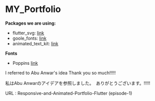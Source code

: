 # MY_Portfolio


**Packages we are using:**

- flutter_svg: [link](https://pub.dev/packages/flutter_svg)
- goole_fonts: [link](https://pub.dev/packages/google_fonts)
- animated_text_kit: [link](https://pub.dev/packages/animated_text_kit)

**Fonts**

- Poppins [link](https://fonts.google.com/specimen/Poppins)

I referred to Abu Anwar's idea Thank you so much!!!!!

私はAbu Anwarのアイデアを参照しました。　ありがとうございます。!!!!!

URL : Responsive-and-Animated-Portfolio-Flutter (episode-1)
